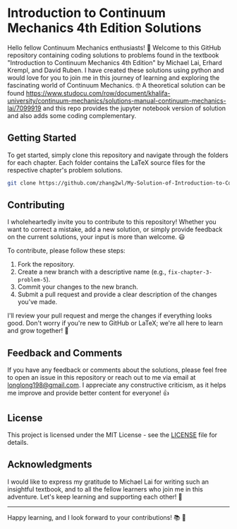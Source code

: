 # Introduction to Continuum Mechanics 4th Edition Solutions

Hello fellow Continuum Mechanics enthusiasts! :wave: Welcome to this GitHub repository containing coding solutions to problems found in the textbook "Introduction to Continuum Mechanics 4th Edition" by Michael Lai, Erhard Krempl, and David Ruben. I have created these solutions using python and would love for you to join me in this journey of learning and exploring the fascinating world of Continuum Mechanics. :nerd_face: A theoretical solution can be found https://www.studocu.com/row/document/khalifa-university/continuum-mechanics/solutions-manual-continuum-mechanics-lai/7099919 and this repo provides the jupyter notebook version of solution and also adds some coding complementary. 

## Getting Started

To get started, simply clone this repository and navigate through the folders for each chapter. Each folder contains the LaTeX source files for the respective chapter's problem solutions.

```bash
git clone https://github.com/zhang2wl/My-Solution-of-Introduction-to-Continuum-Mechanics-by-Michael-Lai.git
```

## Contributing

I wholeheartedly invite you to contribute to this repository! Whether you want to correct a mistake, add a new solution, or simply provide feedback on the current solutions, your input is more than welcome. :smiley:

To contribute, please follow these steps:

1. Fork the repository.
2. Create a new branch with a descriptive name (e.g., `fix-chapter-3-problem-5`).
3. Commit your changes to the new branch.
4. Submit a pull request and provide a clear description of the changes you've made.

I'll review your pull request and merge the changes if everything looks good. Don't worry if you're new to GitHub or LaTeX; we're all here to learn and grow together! :seedling:

## Feedback and Comments

If you have any feedback or comments about the solutions, please feel free to open an issue in this repository or reach out to me via email at [longlong198@gmail.com](mailto:longlong198@gmail.com). I appreciate any constructive criticism, as it helps me improve and provide better content for everyone! :+1:

## License

This project is licensed under the MIT License - see the [LICENSE](LICENSE) file for details.

## Acknowledgments

I would like to express my gratitude to Michael Lai for writing such an insightful textbook, and to all the fellow learners who join me in this adventure. Let's keep learning and supporting each other! :muscle:

---

Happy learning, and I look forward to your contributions! :books: :rocket:
